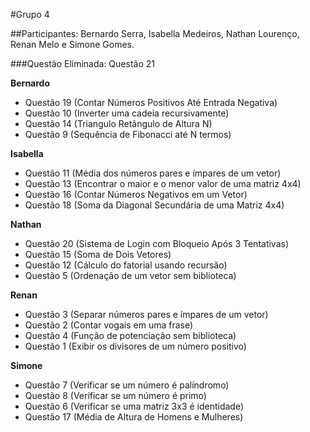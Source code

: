#Grupo 4

##Participantes: Bernardo Serra, Isabella Medeiros, Nathan Lourenço, Renan Melo e Simone Gomes.

###Questão Eliminada: Questão 21

**Bernardo**

- Questão 19 (Contar Números Positivos Até Entrada Negativa)
- Questão 10 (Inverter uma cadeia recursivamente)
- Questão 14 (Triangulo Retângulo de Altura N)
- Questão 9 (Sequência de Fibonacci até N termos)

**Isabella**

- Questão 11 (Média dos números pares e ímpares de um vetor)
- Questão 13 (Encontrar o maior e o menor valor de uma matriz 4x4)
- Questão 16 (Contar Números Negativos em um Vetor)
- Questão 18 (Soma da Diagonal Secundária de uma Matriz 4x4)

**Nathan**

- Questão 20 (Sistema de Login com Bloqueio Após 3 Tentativas)
- Questão 15 (Soma de Dois Vetores)
- Questão 12 (Cálculo do fatorial usando recursão)
- Questão 5 (Ordenação de um vetor sem biblioteca)

**Renan**

- Questão 3 (Separar números pares e ímpares de um vetor)
- Questão 2 (Contar vogais em uma frase)
- Questão 4 (Função de potenciação sem biblioteca)
- Questão 1 (Exibir os divisores de um número positivo)

**Simone**

- Questão 7 (Verificar se um número é palíndromo)
- Questão 8 (Verificar se um número é primo)
- Questão 6  (Verificar se uma matriz 3x3 é identidade)
- Questão 17 (Média de Altura de Homens e Mulheres)
